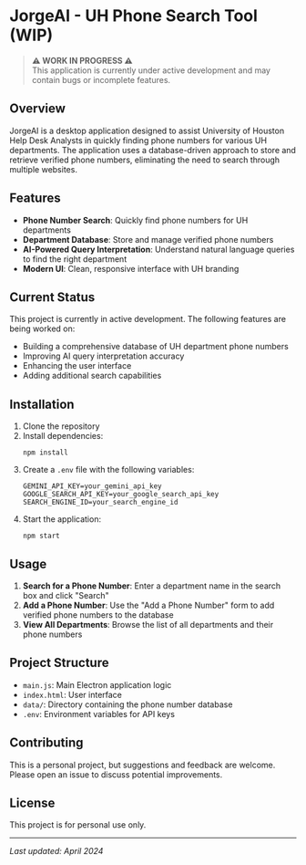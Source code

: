 # JorgeAI - UH Phone Search Tool (WIP)

> **⚠️ WORK IN PROGRESS ⚠️**  
> This application is currently under active development and may contain bugs or incomplete features.

## Overview

JorgeAI is a desktop application designed to assist University of Houston Help Desk Analysts in quickly finding phone numbers for various UH departments. The application uses a database-driven approach to store and retrieve verified phone numbers, eliminating the need to search through multiple websites.

## Features

- **Phone Number Search**: Quickly find phone numbers for UH departments
- **Department Database**: Store and manage verified phone numbers
- **AI-Powered Query Interpretation**: Understand natural language queries to find the right department
- **Modern UI**: Clean, responsive interface with UH branding

## Current Status

This project is currently in active development. The following features are being worked on:

- Building a comprehensive database of UH department phone numbers
- Improving AI query interpretation accuracy
- Enhancing the user interface
- Adding additional search capabilities

## Installation

1. Clone the repository
2. Install dependencies:
   ```
   npm install
   ```
3. Create a `.env` file with the following variables:
   ```
   GEMINI_API_KEY=your_gemini_api_key
   GOOGLE_SEARCH_API_KEY=your_google_search_api_key
   SEARCH_ENGINE_ID=your_search_engine_id
   ```
4. Start the application:
   ```
   npm start
   ```

## Usage

1. **Search for a Phone Number**: Enter a department name in the search box and click "Search"
2. **Add a Phone Number**: Use the "Add a Phone Number" form to add verified phone numbers to the database
3. **View All Departments**: Browse the list of all departments and their phone numbers

## Project Structure

- `main.js`: Main Electron application logic
- `index.html`: User interface
- `data/`: Directory containing the phone number database
- `.env`: Environment variables for API keys

## Contributing

This is a personal project, but suggestions and feedback are welcome. Please open an issue to discuss potential improvements.

## License

This project is for personal use only.

---

*Last updated: April 2024* 